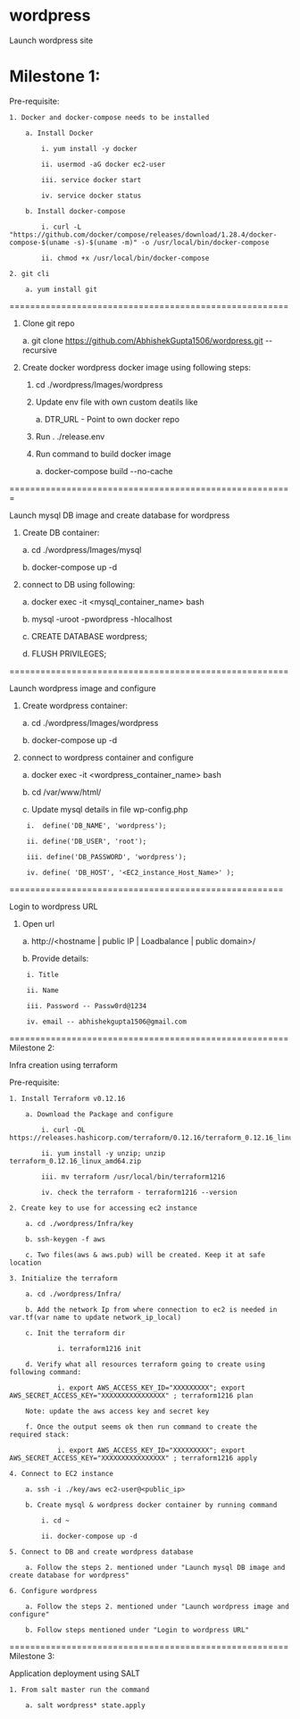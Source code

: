 # wordpress

Launch wordpress site

Milestone 1:
======================================================

Pre-requisite:

    1. Docker and docker-compose needs to be installed

        a. Install Docker

            i. yum install -y docker

            ii. usermod -aG docker ec2-user

            iii. service docker start

            iv. service docker status

        b. Install docker-compose

            i. curl -L "https://github.com/docker/compose/releases/download/1.28.4/docker-compose-$(uname -s)-$(uname -m)" -o /usr/local/bin/docker-compose

            ii. chmod +x /usr/local/bin/docker-compose
    
    2. git cli

        a. yum install git

======================================================

1. Clone git repo

    a. git clone https://github.com/AbhishekGupta1506/wordpress.git --recursive

2. Create docker wordpress docker image using following steps:

    1. cd ./wordpress/Images/wordpress 
    
    2. Update env file with own custom deatils like
    
        a. DTR_URL - Point to own docker repo
        
    3. Run . ./release.env
    
    4. Run command to build docker image
    
        a. docker-compose build --no-cache

=======================================================

Launch mysql DB image and create database for wordpress

1. Create DB container:

    a. cd ./wordpress/Images/mysql

    b. docker-compose up -d

2. connect to DB using following:

    a. docker exec -it <mysql_container_name> bash

    b. mysql -uroot -pwordpress -hlocalhost
    
    c. CREATE DATABASE wordpress;
    
    d. FLUSH PRIVILEGES;

======================================================

Launch wordpress image and configure

1. Create wordpress container:

    a. cd ./wordpress/Images/wordpress

    b. docker-compose up -d

2. connect to wordpress container and configure

    a. docker exec -it <wordpress_container_name> bash
    
    b. cd /var/www/html/
    
    c. Update mysql details in file wp-config.php
    
        i.  define('DB_NAME', 'wordpress');
        
        ii. define('DB_USER', 'root');
        
        iii. define('DB_PASSWORD', 'wordpress');
        
        iv. define( 'DB_HOST', '<EC2_instance_Host_Name>' );

=====================================================

Login to wordpress URL

1. Open url

    a. http://<hostname | public IP | Loadbalance | public domain>/
    
    b. Provide details:
    
        i. Title
        
        ii. Name
        
        iii. Password -- Passw0rd@1234
        
        iv. email -- abhishekgupta1506@gmail.com
                
======================================================
Milestone 2:

Infra creation using terraform

Pre-requisite:

    1. Install Terraform v0.12.16

        a. Download the Package and configure

            i. curl -OL https://releases.hashicorp.com/terraform/0.12.16/terraform_0.12.16_linux_amd64.zip

            ii. yum install -y unzip; unzip terraform_0.12.16_linux_amd64.zip

            iii. mv terraform /usr/local/bin/terraform1216

            iv. check the terraform - terraform1216 --version

    2. Create key to use for accessing ec2 instance

        a. cd ./wordpress/Infra/key

        b. ssh-keygen -f aws

        c. Two files(aws & aws.pub) will be created. Keep it at safe location

    3. Initialize the terraform

        a. cd ./wordpress/Infra/

        b. Add the network Ip from where connection to ec2 is needed in var.tf(var name to update network_ip_local)
        
        c. Init the terraform dir
            
                i. terraform1216 init

        d. Verify what all resources terraform going to create using following command:
            
                i. export AWS_ACCESS_KEY_ID="XXXXXXXXX"; export AWS_SECRET_ACCESS_KEY="XXXXXXXXXXXXXXXX" ; terraform1216 plan

        Note: update the aws access key and secret key

        f. Once the output seems ok then run command to create the required stack:

                i. export AWS_ACCESS_KEY_ID="XXXXXXXXX"; export AWS_SECRET_ACCESS_KEY="XXXXXXXXXXXXXXXX" ; terraform1216 apply
    
    4. Connect to EC2 instance

        a. ssh -i ./key/aws ec2-user@<public_ip>

        b. Create mysql & wordpress docker container by running command

            i. cd ~

            ii. docker-compose up -d

    5. Connect to DB and create wordpress database

        a. Follow the steps 2. mentioned under "Launch mysql DB image and create database for wordpress"
    
    6. Configure wordpress 

        a. Follow the steps 2. mentioned under "Launch wordpress image and configure" 

        b. Follow steps mentioned under "Login to wordpress URL"

======================================================
Milestone 3:

Application deployment using SALT

    1. From salt master run the command

        a. salt wordpress* state.apply
